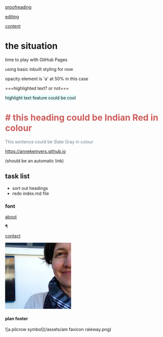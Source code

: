 [proofreading](/proofreading.html)

[editing](/editing.html)

[content](/content.html)


# the situation

time to play with GitHub Pages

using basic inbuilt styling for now

<body style="background-color:hsla(RGB(32, 178, 170, 0.5);">opacity element is 'a' at 50% in this case</body>

===highlighted text? or not===

<span style="background-color: lightcyan">highlight text feature could be cool</span>

<body>
  <h1 style="color:IndianRed"># this heading could be Indian Red in colour</h1>

<p style="color:SlateGray">This sentence could be Slate Gray in colour</p>
</body>

https://annekemyers.github.io

(should be an automatic link)

## task list

- sort out headings
- redo index.md file

### font

[about](/about.md)

¶

[contact](/contact.md)

![profile pic of Anneke](/assets/am-profile-pic.jpg)

#### plan footer

![a pilcrow symbol](/assets/am favicon raleway.png)
